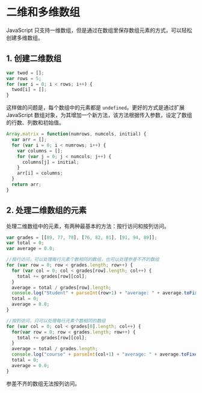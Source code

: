# 二维和多维数组

JavaScript 只支持一维数组，但是通过在数组里保存数组元素的方式，可以轻松创建多维数组。

## 1. 创建二维数组

```javascript
var twod = [];
var rows = 5;
for (var i = 0; i < rows; i++) {
  twod[i] = [];
}
```

这样做的问题是，每个数组中的元素都是 `undefined`。更好的方式是通过扩展 JavaScript 数组对象，为其增加一个新方法，该方法根据传入参数，设定了数组的行数、列数和初始值。

```javascript
Array.matrix = function(numrows, numcols, initial) {
  var arr = [];
  for (var i = 0; i < numrows; i++) {
    var columns = [];
    for (var j = 0; j < numcols; j++) {
      columns[j] = initial;
    }
    arr[i] = columns;
  }
  return arr;
}
```

## 2. 处理二维数组的元素

处理二维数组中的元素，有两种最基本的方法：按行访问和按列访问。

```javascript
var grades = [[89, 77, 78], [76, 82, 81], [91, 94, 89]];
var total = 0;
var average = 0.0;

//按行访问，可以处理每行元素个数相同的数组，也可以处理参差不齐的数组
for (var row = 0; row < grades.length; row++) {
  for (var col = 0; col < grades[row].length; col++) {
    total += grades[row][col];
  }
  average = total / grades[row].length;
  console.log("Student" + parseInt(row+1) + "average: " + average.toFixed(2));
  total = 0;
  average = 0.0;
}

//按列访问，只可以处理每行元素个数相同的数组
for (var col = 0; col < grades[0].length; col++) {
  for(var row = 0; row < grades.length; row++) {
    total += grades[row][col];
  }
  average = total / grades.length;
  console.log("course" + parseInt(col+1) + "average: " + average.toFixed(2));
  total = 0;
  average = 0.0;
}
```

参差不齐的数组无法按列访问。

